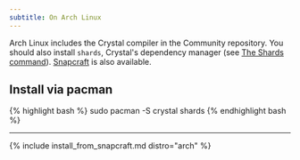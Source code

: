 ```yaml
---
subtitle: On Arch Linux
---
```


Arch Linux includes the Crystal compiler in the Community repository. You should also install `shards`, Crystal's dependency manager (see [The Shards command](https://crystal-lang.org/reference/the_shards_command/)).
[Snapcraft](#snapcraft) is also available.

## Install via pacman

<div class="code_section">
{% highlight bash %}
sudo pacman -S crystal shards
{% endhighlight bash %}
</div>

<hr class="install-separator" />
{% include install_from_snapcraft.md distro="arch" %}
